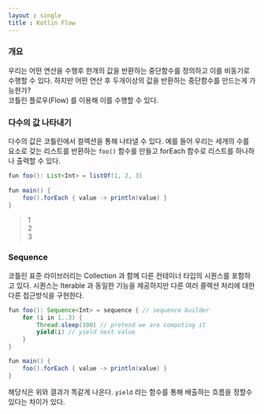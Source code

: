 ```yaml
---
layout : single
title : Kotlin Flow
---
```


### 개요

우리는 어떤 연산을 수행후 한개의 값을 반환하는 중단함수를 정의하고 이를 비동기로 수행할 수 있다.
하지만 어떤 연산 후 두개이상의 값을 반환하는 중단함수를 만드는게 가능한가?  
코틀린 플로우(Flow) 를 이용해 이를 수행할 수 있다.

### 다수의 값 나타내기

다수의 값은 코틀린에서 컬렉션을 통해 나타낼 수 있다. 예를 들어 우리는 세개의 수를 요소로 갖는 
리스트를 반환하는 `foo()` 함수를 만들고 forEach 함수로 리스트를 하나하나 출력할 수 있다.

```java
fun foo(): List<Int> = listOf(1, 2, 3)
 
fun main() {
    foo().forEach { value -> println(value) } 
}
```

> 1  
2  
3  

### Sequence 

코틀린 표준 라이브러리는 Collection 과 함께 다른 컨테이너 타입의 시퀀스를 포함하고 있다.
시퀀스는 Iterable 과 동일한 기능을 제공하지만 다른 여러 콜렉션 처리에 대한 다른 접근방식을 구현한다.

```java
fun foo(): Sequence<Int> = sequence { // sequence builder
    for (i in 1..3) {
        Thread.sleep(100) // pretend we are computing it
        yield(i) // yield next value
    }
}

fun main() {
    foo().forEach { value -> println(value) } 
}
```

해당식은 위와 결과가 똑같게 나온다. `yield` 라는 함수를 통해 배출하는 흐름을 정할수 있다는 차이가 있다.